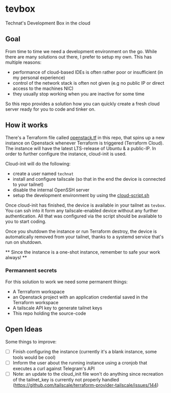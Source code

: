 # tevbox

Technat's Development Box in the cloud

## Goal

From time to time we need a development environment on the go. While there are many solutions out there, I prefer to setup my own. This has multiple reasons:
- performance of cloud-based IDEs is often rather poor or insufficient (in my personal experience)
- control of the network stack is often not given (e.g no public IP or direct access to the machines NIC)
- they usually stop working when you are inactive for some time

So this repo provides a solution how you can quickly create a fresh cloud server ready for you to code and tinker on.

## How it works

There's a Terraform file called [openstack.tf](./openstack.tf) in this repo, that spins up a new instance on Openstack whenever Terraform is triggered (Terraform Cloud). The instance will have the latest LTS-release of Ubuntu & a public-IP. In order to further configure the instance, cloud-init is used.

Cloud-init will do the following:
- create a user named `technat`
- install and configure tailscale (so that in the end the device is connected to your tailnet)
- disable the internal OpenSSH server
- setup the development environment by using the [cloud-script.sh](./cloud-script.sh)

Once cloud-init has finished, the device is available in your tailnet as `tevbox`. You can ssh into it form any tailscale-enabled device without any further authentication. All that was configured via the script should be available to you to start coding.

Once you shutdown the instance or run Terraform destroy, the device is automatically removed from your tailnet, thanks to a systemd service that's run on shutdown.

** Since the instance is a one-shot instance, remember to safe your work always! **


### Permannent secrets

For this solution to work we need some permanent things:
- A Terrraform workspace
- an Openstack project with an application credential saved in the Terraform workspace
- A tailscale API key to generate tailnet keys
- This repo holding the source-code

## Open Ideas

Some things to improve:
- [ ] Finish configuring the instance (currently it's a blank instance, some tools would be cool)
- [ ] Imform the user about the running instance using a cronjob that executes a curl against Telegram's API
- [ ] Note: an update to the cloud_init file won't do anything since recreation of the tailnet_key is currently not properly handled (https://github.com/tailscale/terraform-provider-tailscale/issues/144)